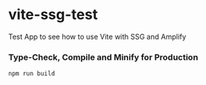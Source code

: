# vite-ssg-test

Test App to see how to use Vite with SSG and Amplify

### Type-Check, Compile and Minify for Production

```sh
npm run build
```
